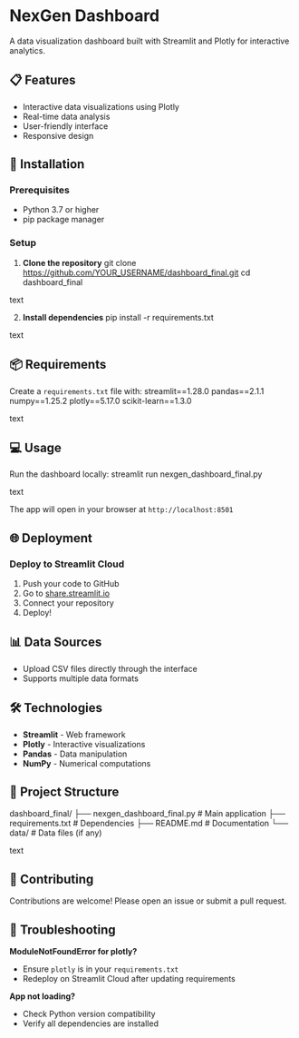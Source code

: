 # NexGen Dashboard

A data visualization dashboard built with Streamlit and Plotly for interactive analytics.

## 📋 Features

- Interactive data visualizations using Plotly
- Real-time data analysis
- User-friendly interface
- Responsive design

## 🚀 Installation

### Prerequisites
- Python 3.7 or higher
- pip package manager

### Setup

1. **Clone the repository**
git clone https://github.com/YOUR_USERNAME/dashboard_final.git
cd dashboard_final

text

2. **Install dependencies**
pip install -r requirements.txt

text

## 📦 Requirements

Create a `requirements.txt` file with:
streamlit==1.28.0
pandas==2.1.1
numpy==1.25.2
plotly==5.17.0
scikit-learn==1.3.0

text

## 💻 Usage

Run the dashboard locally:
streamlit run nexgen_dashboard_final.py

text

The app will open in your browser at `http://localhost:8501`

## 🌐 Deployment

### Deploy to Streamlit Cloud

1. Push your code to GitHub
2. Go to [share.streamlit.io](https://share.streamlit.io)
3. Connect your repository
4. Deploy!

## 📊 Data Sources

- Upload CSV files directly through the interface
- Supports multiple data formats

## 🛠️ Technologies

- **Streamlit** - Web framework
- **Plotly** - Interactive visualizations
- **Pandas** - Data manipulation
- **NumPy** - Numerical computations

## 📝 Project Structure

dashboard_final/
├── nexgen_dashboard_final.py # Main application
├── requirements.txt # Dependencies
├── README.md # Documentation
└── data/ # Data files (if any)

text

## 🤝 Contributing

Contributions are welcome! Please open an issue or submit a pull request.

## 🐛 Troubleshooting

**ModuleNotFoundError for plotly?**
- Ensure `plotly` is in your `requirements.txt`
- Redeploy on Streamlit Cloud after updating requirements

**App not loading?**
- Check Python version compatibility
- Verify all dependencies are installed
